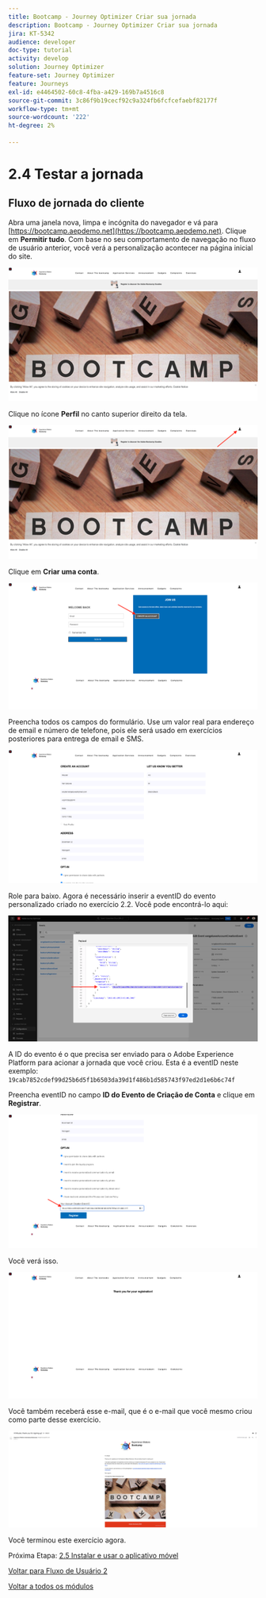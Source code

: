 ```yaml
---
title: Bootcamp - Journey Optimizer Criar sua jornada
description: Bootcamp - Journey Optimizer Criar sua jornada
jira: KT-5342
audience: developer
doc-type: tutorial
activity: develop
solution: Journey Optimizer
feature-set: Journey Optimizer
feature: Journeys
exl-id: e4464502-60c8-4fba-a429-169b7a4516c8
source-git-commit: 3c86f9b19cecf92c9a324fb6fcfcefaebf82177f
workflow-type: tm+mt
source-wordcount: '222'
ht-degree: 2%

---
```


# 2.4 Testar a jornada

## Fluxo de jornada do cliente

Abra uma janela nova, limpa e incógnita do navegador e vá para [https://bootcamp.aepdemo.net](https://bootcamp.aepdemo.net). Clique em **Permitir tudo**. Com base no seu comportamento de navegação no fluxo de usuário anterior, você verá a personalização acontecer na página inicial do site.

![DSN](./images/web8a.png)

Clique no ícone **Perfil** no canto superior direito da tela.

![Demonstração](./images/web8b.png)

Clique em **Criar uma conta**.

![Demonstração](./images/pv5.png)

Preencha todos os campos do formulário. Use um valor real para endereço de email e número de telefone, pois ele será usado em exercícios posteriores para entrega de email e SMS.

![Demonstração](./images/pv7a.png)

Role para baixo. Agora é necessário inserir a eventID do evento personalizado criado no exercício 2.2. Você pode encontrá-lo aqui:

![ACOP](./images/payloadeventID.png)

A ID do evento é o que precisa ser enviado para o Adobe Experience Platform para acionar a jornada que você criou. Esta é a eventID neste exemplo: `19cab7852cdef99d25b6d5f1b6503da39d1f486b1d585743f97ed2d1e6b6c74f`

Preencha eventID no campo **ID do Evento de Criação de Conta** e clique em **Registrar**.

![Demonstração](./images/pv8a.png)

Você verá isso.

![Demonstração](./images/pv9.png)

Você também receberá esse e-mail, que é o e-mail que você mesmo criou como parte desse exercício.

![Demonstração](./images/pv10a.png)

Você terminou este exercício agora.

Próxima Etapa: [2.5 Instalar e usar o aplicativo móvel](./ex5.md)

[Voltar para Fluxo de Usuário 2](./uc2.md)

[Voltar a todos os módulos](../../overview.md)

